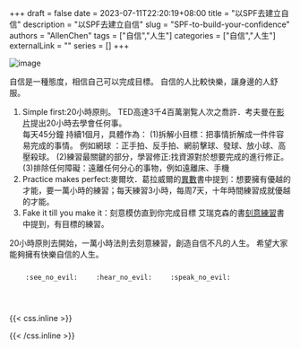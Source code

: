 +++ 
draft = false
date = 2023-07-11T22:20:19+08:00
title = "以SPF去建立自信"
description = "以SPF去建立自信"
slug = "SPF-to-build-your-confidence"
authors = "AllenChen"
tags = ["自信","人生"]
categories = ["自信","人生"]
externalLink = ""
series = []
+++

![image](/images/post/A-rabbit-with-big-blue-eyes-are-happy-and-confident-with-Van-Gogh-style.jpeg)

自信是一種態度，相信自己可以完成目標。
自信的人比較快樂，讓身邊的人舒服。
1. Simple first:20小時原則。
TED高達3千4百萬瀏覧人次之喬許．考夫曼在[影片](https://bit.ly/46JUZSF)提出20小時去學會任何事。    
每天45分鐘 持續1個月，具體作為：
(1)拆解小目標：把事情折解成一件件容易完成的事情。
例如網球 ：正手拍、反手拍、網前擊球、發球、放小球、高壓殺球。
(2)練習最關鍵的部分，學習修正:找資源對於想要完成的進行修正。
(3)排除任何障礙：遠離任何分心的事物，例如遠離床、手機       
2. Practice makes perfect:麥爾坎．葛拉威爾的[異數](https://www.goodreads.com/lt/book/show/6405518)書中提到：想要擁有優越的才能，要一萬小時的練習；每天練習3小時，每周7天，十年時間練習成就優越的才能。        
3. Fake it till you make it：刻意模仿直到你完成目標
艾瑞克森的書[刻意練習](https://www.goodreads.com/book/show/46005045?from_search=true&from_srp=true&qid=UVpRQzQw0I&rank=1)書中提到，有目標的練習。
        
20小時原則去開始，一萬小時法則去刻意練習，創造自信不凡的人生。
希望大家能夠擁有快樂自信的人生。


<p><span class="nowrap"><span class="emojify">🙈</span> <code>:see_no_evil:</code></span>  <span class="nowrap"><span class="emojify">🙉</span> <code>:hear_no_evil:</code></span>  <span class="nowrap"><span class="emojify">🙊</span> <code>:speak_no_evil:</code></span></p>
<br>
    

{{< css.inline >}}
<style>
.emojify {
	font-family: Apple Color Emoji, Segoe UI Emoji, NotoColorEmoji, Segoe UI Symbol, Android Emoji, EmojiSymbols;
	font-size: 2rem;
	vertical-align: middle;
}
@media screen and (max-width:650px) {
  .nowrap {
    display: block;
    margin: 25px 0;
  }
}
</style>
{{< /css.inline >}}

